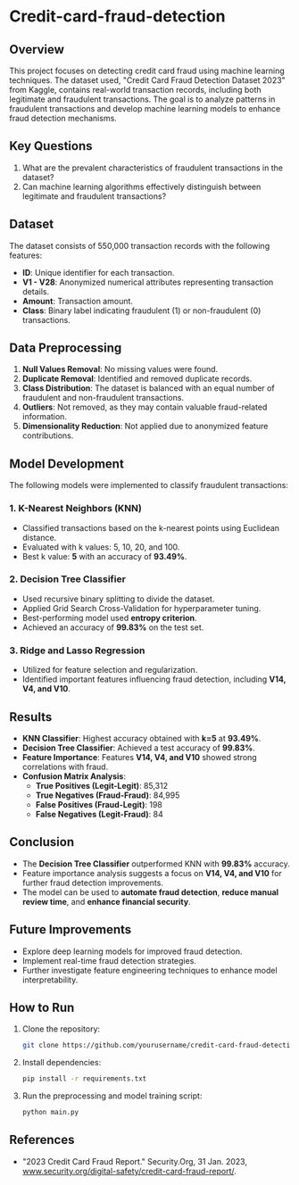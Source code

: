 # Credit-card-fraud-detection

## Overview
This project focuses on detecting credit card fraud using machine learning techniques. The dataset used, "Credit Card Fraud Detection Dataset 2023" from Kaggle, contains real-world transaction records, including both legitimate and fraudulent transactions. The goal is to analyze patterns in fraudulent transactions and develop machine learning models to enhance fraud detection mechanisms.

## Key Questions
1. What are the prevalent characteristics of fraudulent transactions in the dataset?
2. Can machine learning algorithms effectively distinguish between legitimate and fraudulent transactions?

## Dataset
The dataset consists of 550,000 transaction records with the following features:
- **ID**: Unique identifier for each transaction.
- **V1 - V28**: Anonymized numerical attributes representing transaction details.
- **Amount**: Transaction amount.
- **Class**: Binary label indicating fraudulent (1) or non-fraudulent (0) transactions.

## Data Preprocessing
1. **Null Values Removal**: No missing values were found.
2. **Duplicate Removal**: Identified and removed duplicate records.
3. **Class Distribution**: The dataset is balanced with an equal number of fraudulent and non-fraudulent transactions.
4. **Outliers**: Not removed, as they may contain valuable fraud-related information.
5. **Dimensionality Reduction**: Not applied due to anonymized feature contributions.

## Model Development
The following models were implemented to classify fraudulent transactions:

### 1. K-Nearest Neighbors (KNN)
- Classified transactions based on the k-nearest points using Euclidean distance.
- Evaluated with k values: 5, 10, 20, and 100.
- Best k value: **5** with an accuracy of **93.49%**.

### 2. Decision Tree Classifier
- Used recursive binary splitting to divide the dataset.
- Applied Grid Search Cross-Validation for hyperparameter tuning.
- Best-performing model used **entropy criterion**.
- Achieved an accuracy of **99.83%** on the test set.

### 3. Ridge and Lasso Regression
- Utilized for feature selection and regularization.
- Identified important features influencing fraud detection, including **V14, V4, and V10**.

## Results
- **KNN Classifier**: Highest accuracy obtained with **k=5** at **93.49%**.
- **Decision Tree Classifier**: Achieved a test accuracy of **99.83%**.
- **Feature Importance**: Features **V14, V4, and V10** showed strong correlations with fraud.
- **Confusion Matrix Analysis**:
  - **True Positives (Legit-Legit)**: 85,312
  - **True Negatives (Fraud-Fraud)**: 84,995
  - **False Positives (Fraud-Legit)**: 198
  - **False Negatives (Legit-Fraud)**: 84

## Conclusion
- The **Decision Tree Classifier** outperformed KNN with **99.83%** accuracy.
- Feature importance analysis suggests a focus on **V14, V4, and V10** for further fraud detection improvements.
- The model can be used to **automate fraud detection**, **reduce manual review time**, and **enhance financial security**.

## Future Improvements
- Explore deep learning models for improved fraud detection.
- Implement real-time fraud detection strategies.
- Further investigate feature engineering techniques to enhance model interpretability.

## How to Run
1. Clone the repository:
   ```sh
   git clone https://github.com/yourusername/credit-card-fraud-detection.git
   ```
2. Install dependencies:
   ```sh
   pip install -r requirements.txt
   ```
3. Run the preprocessing and model training script:
   ```sh
   python main.py
   ```
## References
- "2023 Credit Card Fraud Report." Security.Org, 31 Jan. 2023, www.security.org/digital-safety/credit-card-fraud-report/.
